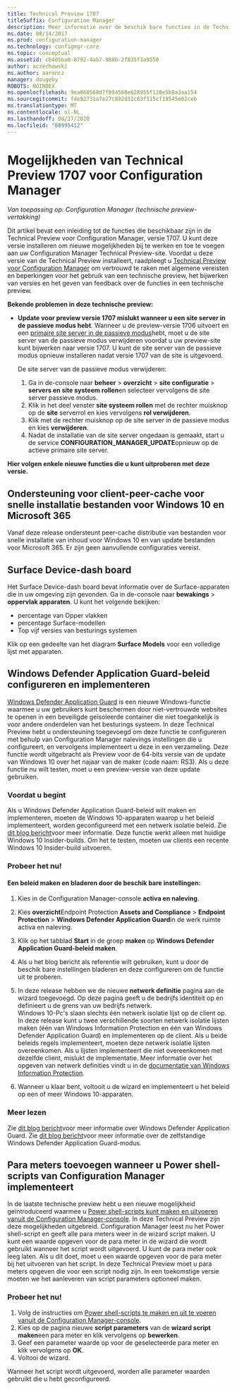 ```yaml
---
title: Technical Preview 1707
titleSuffix: Configuration Manager
description: Meer informatie over de beschik bare functies in de Technical Preview-versie 1707 voor Configuration Manager.
ms.date: 08/14/2017
ms.prod: configuration-manager
ms.technology: configmgr-core
ms.topic: conceptual
ms.assetid: cb405ba0-8792-4ab7-988b-2f835f3a9550
author: aczechowski
ms.author: aaroncz
manager: dougeby
ROBOTS: NOINDEX
ms.openlocfilehash: 9ea860568d7f094588e628955f128e5b8a3aa154
ms.sourcegitcommit: fde92731a7e27c892d32c63f515cf19545e02ceb
ms.translationtype: MT
ms.contentlocale: nl-NL
ms.lasthandoff: 08/27/2020
ms.locfileid: "88995412"
---
```

# <a name="capabilities-in-technical-preview-1707-for-configuration-manager"></a>Mogelijkheden van Technical Preview 1707 voor Configuration Manager

*Van toepassing op: Configuration Manager (technische preview-vertakking)*

Dit artikel bevat een inleiding tot de functies die beschikbaar zijn in de Technical Preview voor Configuration Manager, versie 1707. U kunt deze versie installeren om nieuwe mogelijkheden bij te werken en toe te voegen aan uw Configuration Manager Technical Preview-site. Voordat u deze versie van de Technical Preview installeert, raadpleegt u [Technical Preview voor Configuration Manager](../../core/get-started/technical-preview.md) om vertrouwd te raken met algemene vereisten en beperkingen voor het gebruik van een technische preview, het bijwerken van versies en het geven van feedback over de functies in een technische preview.     


<!--  Known Issues Template   
**Known Issues in this Technical Preview:**
-   **Issue Name**. Details
    Workaround details.
-->

**Bekende problemen in deze technische preview:**
- **Update voor preview versie 1707 mislukt wanneer u een site server in de passieve modus hebt**. Wanneer u de preview-versie 1706 uitvoert en een [primaire site server in de passieve modus](capabilities-in-technical-preview-1706.md#site-server-role-high-availability)hebt, moet u de site server van de passieve modus verwijderen voordat u uw preview-site kunt bijwerken naar versie 1707. U kunt de site server van de passieve modus opnieuw installeren nadat versie 1707 van de site is uitgevoerd.

  De site server van de passieve modus verwijderen:
  1. Ga in de-console naar **beheer**  >  **overzicht**  >  **site configuratie**  >  **servers en site systeem rollen**en selecteer vervolgens de site server passieve modus.
  2. Klik in het deel venster **site systeem rollen** met de rechter muisknop op de **site** serverrol en kies vervolgens **rol verwijderen**.
  3. Klik met de rechter muisknop op de site server in de passieve modus en kies **verwijderen**.
  4. Nadat de installatie van de site server ongedaan is gemaakt, start u de service **CONFIGURATION_MANAGER_UPDATE**opnieuw op de actieve primaire site server.



**Hier volgen enkele nieuwe functies die u kunt uitproberen met deze versie.**  

<!--  Rough Section Template
##  FEATURE

### Procedure 1
### Try it out!  
 Try to complete the following tasks and then send us **Feedback** from the **Home** tab of the Ribbon to let us know how it worked:
 -  Task 1
 -  Task 2              
-->

## <a name="client-peer-cache-support-for-express-installation-files-for-windows-10-and-microsoft-365"></a>Ondersteuning voor client-peer-cache voor snelle installatie bestanden voor Windows 10 en Microsoft 365
<!-- 1352486 -->
Vanaf deze release ondersteunt peer-cache distributie van bestanden voor snelle installatie van inhoud voor Windows 10 en van update bestanden voor Microsoft 365. Er zijn geen aanvullende configuraties vereist.

## <a name="surface-device-dashboard"></a>Surface Device-dash board
<!--1355788-->
Het Surface Device-dash board bevat informatie over de Surface-apparaten die in uw omgeving zijn gevonden. Ga in de-console naar **bewakings**  >  **oppervlak apparaten**. U kunt het volgende bekijken:
- percentage van Opper vlakken
- percentage Surface-modellen
- Top vijf versies van besturings systemen

Klik op een gedeelte van het diagram **Surface Models** voor een volledige lijst met apparaten.  

## <a name="configure-and-deploy-windows-defender-application-guard-policies"></a>Windows Defender Application Guard-beleid configureren en implementeren
<!-- 1351960 -->

[Windows Defender Application Guard](https://blogs.windows.com/msedgedev/2016/09/27/application-guard-microsoft-edge/#XLxEbcpkuKcFebrw.97) is een nieuwe Windows-functie waarmee u uw gebruikers kunt beschermen door niet-vertrouwde websites te openen in een beveiligde geïsoleerde container die niet toegankelijk is voor andere onderdelen van het besturings systeem. In deze Technical Preview hebt u ondersteuning toegevoegd om deze functie te configureren met behulp van Configuration Manager nalevings instellingen die u configureert, en vervolgens implementeert u deze in een verzameling. Deze functie wordt uitgebracht als Preview voor de 64-bits versie van de update van Windows 10 over het najaar van de maker (code naam: RS3). Als u deze functie nu wilt testen, moet u een preview-versie van deze update gebruiken.

### <a name="before-you-start"></a>Voordat u begint

Als u Windows Defender Application Guard-beleid wilt maken en implementeren, moeten de Windows 10-apparaten waarop u het beleid implementeert, worden geconfigureerd met een netwerk isolatie beleid. Zie [dit blog bericht](https://blogs.windows.com/msedgedev/2016/09/27/application-guard-microsoft-edge/#BmJGKPfSjHHzsMmI.97)voor meer informatie. Deze functie werkt alleen met huidige Windows 10 Insider-builds. Om het te testen, moeten uw clients een recente Windows 10 Insider-build uitvoeren.

### <a name="try-it-out"></a>Probeer het nu!

#### <a name="to-create-a-policy-and-to-browse-the-available-settings"></a>Een beleid maken en bladeren door de beschik bare instellingen:

1. Kies in de Configuration Manager-console **activa en naleving**.
2. Kies **overzicht**Endpoint Protection **Assets and Compliance**  >  **Endpoint Protection**  >  **Windows Defender Application Guard**in de werk ruimte activa en naleving.
3. Klik op het tabblad **Start** in de groep **maken** op **Windows Defender Application Guard-beleid maken**.
4. Als u het blog bericht als referentie wilt gebruiken, kunt u door de beschik bare instellingen bladeren en deze configureren om de functie uit te proberen.
5. In deze release hebben we de nieuwe **netwerk definitie** pagina aan de wizard toegevoegd. Op deze pagina geeft u de bedrijfs identiteit op en definieert u de grens van uw bedrijfs netwerk.<br>Windows 10-Pc's slaan slechts één netwerk isolatie lijst op de client op. In deze release kunt u twee verschillende soorten netwerk isolatie lijsten maken (één van Windows Information Protection en één van Windows Defender Application Guard) en implementeren op de client. Als u beide beleids regels implementeert, moeten deze netwerk isolatie lijsten overeenkomen. Als u lijsten implementeert die niet overeenkomen met dezelfde client, mislukt de implementatie.
Meer informatie over het opgeven van netwerk definities vindt u in de [documentatie van Windows Information Protection](/windows/security/information-protection/windows-information-protection/create-wip-policy-using-configmgr).

6. Wanneer u klaar bent, voltooit u de wizard en implementeert u het beleid op een of meer Windows 10-apparaten.

### <a name="further-reading"></a>Meer lezen
Zie [dit blog bericht](https://blogs.windows.com/msedgedev/2016/09/27/application-guard-microsoft-edge/#BmJGKPfSjHHzsMmI.97)voor meer informatie over Windows Defender Application Guard. Zie [dit blog bericht](https://techcommunity.microsoft.com/t5/Windows-Insider-Program/Windows-Defender-Application-Guard-Standalone-mode/td-p/66903)voor meer informatie over de zelfstandige Windows Defender Application Guard-modus.

## <a name="add-parameters-when-you-deploy-powershell-scripts-from-configuration-manager"></a>Para meters toevoegen wanneer u Power shell-scripts van Configuration Manager implementeert

<!-- 1236459 --->

In de laatste technische preview hebt u een nieuwe mogelijkheid geïntroduceerd waarmee u [Power shell-scripts kunt maken en uitvoeren vanuit de Configuration Manager-console](capabilities-in-technical-preview-1706.md#create-and-run-powershell-scripts-from-the-configuration-manager-console).
In deze Technical Preview zijn deze mogelijkheden uitgebreid. Configuration Manager leest nu het Power shell-script en geeft alle para meters weer in de wizard script maken. U kunt een waarde opgeven voor de para meter in de wizard die wordt gebruikt wanneer het script wordt uitgevoerd. U kunt de para meter ook leeg laten. Als u dit doet, moet u een waarde opgeven voor de para meter bij het uitvoeren van het script.
In deze Technical Preview moet u para meters opgeven die voor een script nodig zijn. In een toekomstige versie moeten we het aanleveren van script parameters optioneel maken.

### <a name="try-it-out"></a>Probeer het nu!

1. Volg de instructies om [Power shell-scripts te maken en uit te voeren vanuit de Configuration Manager-console](capabilities-in-technical-preview-1706.md#create-and-run-powershell-scripts-from-the-configuration-manager-console).
2. Kies op de pagina nieuwe **script parameters** van de **wizard script maken**een para meter en klik vervolgens op **bewerken**.
3. Geef een parameter waarde op voor de geselecteerde para meter en klik vervolgens op **OK**.
4. Voltooi de wizard.

Wanneer het script wordt uitgevoerd, worden alle parameter waarden gebruikt die u hebt geconfigureerd.